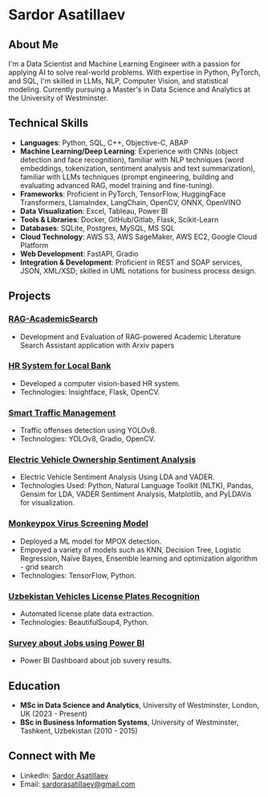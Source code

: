 # Sardor Asatillaev

## About Me
I'm a Data Scientist and Machine Learning Engineer with a passion for applying AI to solve real-world problems. With expertise in Python, PyTorch, and SQL, I'm skilled in LLMs, NLP, Computer Vision, and statistical modeling. Currently pursuing a Master's in Data Science and Analytics at the University of Westminster.

## Technical Skills
- **Languages**: Python, SQL, C++, Objective-C, ABAP
- **Machine Learning/Deep Learning**: Experience with CNNs (object detection and face recognition), familiar with NLP techniques (word embeddings, tokenization, sentiment analysis and text summarization), familiar with LLMs techniques (prompt engineering, building and evaluating advanced RAG, model training and fine-tuning).
- **Frameworks**: Proficient in PyTorch, TensorFlow, HuggingFace Transformers, LlamaIndex, LangChain, OpenCV, ONNX, OpenVINO
- **Data Visualization**: Excel, Tableau, Power BI
- **Tools & Libraries**: Docker, GitHub/Gitlab, Flask, Scikit-Learn
- **Databases**: SQLite, Postgres, MySQL, MS SQL
- **Cloud Technology**: AWS S3, AWS SageMaker, AWS EC2, Google Cloud Platform
- **Web Development**: FastAPI, Gradio
- **Integration & Development**: Proficient in REST and SOAP services, JSON, XML/XSD; skilled in UML notations for business process design.

## Projects
### [RAG-AcademicSearch](https://github.com/leaderman77/RAG-AcademicSearch/tree/main)
- Development and Evaluation of RAG-powered Academic Literature Search Assistant application with Arxiv papers

### [HR System for Local Bank](https://github.com/leaderman77/hr)
- Developed a computer vision-based HR system.
- Technologies: Insightface, Flask, OpenCV.

### [Smart Traffic Management](https://github.com/leaderman77/traffic_laws)
- Traffic offenses detection using YOLOv8.
- Technologies: YOLOv8, Gradio, OpenCV.

### [Electric Vehicle Ownership Sentiment Analysis](https://github.com/leaderman77/ev-sentiment-analysis)
- Electric Vehicle Sentiment Analysis Using LDA and VADER.
- Technologies Used: Python, Natural Language Toolkit (NLTK), Pandas, Gensim for LDA, VADER Sentiment Analysis, Matplotlib, and PyLDAVis for visualization.

### [Monkeypox Virus Screening Model](https://github.com/leaderman77/mpox_classification)
- Deployed a ML model for MPOX detection.
- Empoyed a variety of models such as KNN, Decision Tree, Logistic Regression, Naïve Bayes, Ensemble learning and optimization algorithm - grid search
- Technologies: TensorFlow, Python.

### [Uzbekistan Vehicles License Plates Recognition](https://github.com/leaderman77/uzlpr)
- Automated license plate data extraction.
- Technologies: BeautifulSoup4, Python.

### [Survey about Jobs using Power BI](https://github.com/leaderman77/powerbi)
- Power BI Dashboard about job suvery results.

## Education
- **MSc in Data Science and Analytics**, University of Westminster, London, UK (2023 - Present)
- **BSc in Business Information Systems**, University of Westminster, Tashkent, Uzbekistan (2010 - 2015)

## Connect with Me
- LinkedIn: [Sardor Asatillaev](https://www.linkedin.com/in/sardor-asatillaev-7086b5193)
- Email: sardorasatillaev@gmail.com
